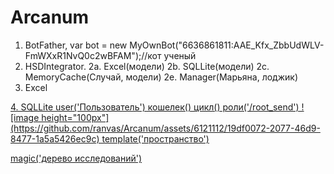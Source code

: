 # Arcanum
1. BotFather, var bot = new MyOwnBot("6636861811:AAE_Kfx_ZbbUdWLV-FmWXxR1NvQ0c2wBFAM");//кот ученый
2. HSDIntegrator.
   2a. Excel(модели)
   2b. SQLLite(модели)
   2c. MemoryCache(Случай, модели)
   2e. Manager(Марьяна, лоджик)
3. Excel
<a href="https://docs.google.com/spreadsheets/d/1mU9XB-5JdrxKadJHrP8e1Wyqzxg0uzZZ8Clzpgs4ndk/edit#gid=0">
4. SQLLite
   user('Пользователь')
     кошелек()
     цикл()
     роли('/root_send')
   ![image height="100px"](https://github.com/ranvas/Arcanum/assets/6121112/19df0072-2077-46d9-8477-1a5a5426ec9c)
   template('пространство')
   

   magic('дерево исследований')

   
   

